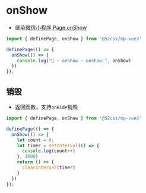 # onShow

* 继承[微信小程序 Page.onShow](https://developers.weixin.qq.com/miniprogram/dev/reference/api/Page.html#onShow)

```ts
import { definePage, onShow } from '@52css/mp-vue3'

definePage(() => {
  onShow(() => {
    console.log("🚀 ~ onShow ~ onShow:", onShow)
  })
});
```

## 销毁

* 返回函数，支持`onHide`销毁

```ts
import { definePage, onShow } from '@52css/mp-vue3'

definePage(() => {
  onShow(() => {
    let count = 0;
    let timer = setInterval(() => {
      console.log(count++)
    }, 1000)
    return () => {
      clearInterval(timer)
    }
  })
});
```
